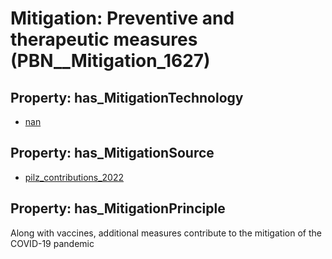 # Mitigation: __Preventive and therapeutic measures__ (PBN__Mitigation_1627)

## Property: has_MitigationTechnology

* [nan](../Technology/PBN__Technology_22)

## Property: has_MitigationSource

* [pilz_contributions_2022](../Article/PBN__Article_245)

## Property: has_MitigationPrinciple

Along with vaccines, additional measures contribute to the mitigation of the COVID-19 pandemic

